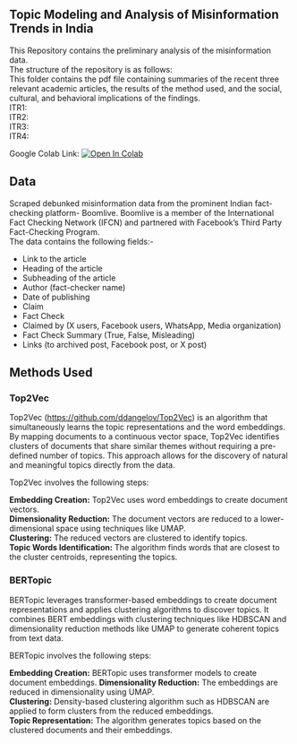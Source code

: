 ## **Topic Modeling and Analysis of Misinformation Trends in India**

This Repository contains the preliminary analysis of the misinformation data.    
The structure of the repository is as follows:  
This folder contains the pdf file containing summaries of the recent three relevant academic articles, the results of the method used, and the social, cultural, and behavioral implications of the findings.  
ITR1:  
ITR2:  
ITR3:  
ITR4:  

Google Colab Link: [![Open In Colab](https://colab.research.google.com/assets/colab-badge.svg)](https://colab.research.google.com/drive/1YBy1VNF1MnoWa_TAHplQ8o0kX7d0784z?usp=sharing)

## Data
Scraped debunked misinformation data from  the prominent Indian fact-checking platform- Boomlive. Boomlive is a member of the International Fact
Checking Network (IFCN) and partnered with Facebook’s Third Party Fact-Checking Program.  
The data contains the following fields:-  
- Link to the article
- Heading of the article
- Subheading of the article
- Author (fact-checker name)
- Date of publishing
- Claim
- Fact Check
- Claimed by (X users, Facebook users, WhatsApp, Media organization)
- Fact Check Summary (True, False, Misleading)
- Links (to archived post, Facebook post, or X post)

## Methods Used
### Top2Vec
Top2Vec (https://github.com/ddangelov/Top2Vec) is an algorithm that simultaneously learns the topic representations and the word embeddings. By mapping documents to a continuous vector space, Top2Vec identifies clusters of documents that share similar themes without requiring a pre-defined number of topics. This approach allows for the discovery of natural and meaningful topics directly from the data.  
  
Top2Vec involves the following steps:  
  
**Embedding Creation:** Top2Vec uses word embeddings to create document vectors.  
**Dimensionality Reduction:** The document vectors are reduced to a lower-dimensional space using techniques like UMAP.  
**Clustering:** The reduced vectors are clustered to identify topics.  
**Topic Words Identification:** The algorithm finds words that are closest to the cluster centroids, representing the topics.  

### BERTopic
BERTopic leverages transformer-based embeddings to create document representations and applies clustering algorithms to discover topics. It combines BERT embeddings with clustering techniques like HDBSCAN and dimensionality reduction methods like UMAP to generate coherent topics from text data.  
  
BERTopic involves the following steps:  
  
**Embedding Creation:** BERTopic uses transformer models to create document embeddings. 
**Dimensionality Reduction:** The embeddings are reduced in dimensionality using UMAP.  
**Clustering:** Density-based clustering algorithm such as HDBSCAN are applied to form clusters from the reduced embeddings.  
**Topic Representation:** The algorithm generates topics based on the clustered documents and their embeddings.  



